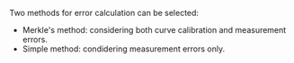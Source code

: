 Two methods for error calculation can be selected:

- Merkle's method: considering both curve calibration and measurement errors.
- Simple method: condidering measurement errors only.
